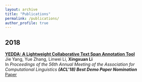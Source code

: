 ```yaml
---
layout: archive
title: "Publications"
permalink: /publications/
author_profile: true
---
```


## 2018

**[YEDDA: A Lightweight Collaborative Text Span Annotation Tool]()** <br>
Jie Yang, Yue Zhang, Linwei Li, **Xingxuan Li** <br>
In _Proceedings of the 56th Annual Meeting of the Association for Computational Linguistics **(ACL'18) Best Demo Paper Nomination**_ <br>
[Paper](http://xingxuanli.github.io/files/2018-07-15-acl-yedda.pdf)

